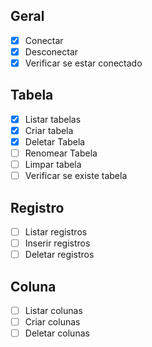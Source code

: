 
## Geral
- [x] Conectar
- [x] Desconectar
- [x] Verificar se estar conectado

## Tabela
- [x] Listar tabelas
- [x] Criar tabela
- [x] Deletar Tabela
- [ ] Renomear Tabela
- [ ] Limpar tabela
- [ ] Verificar se existe tabela

## Registro
- [ ] Listar registros
- [ ] Inserir registros
- [ ] Deletar registros

## Coluna
- [ ] Listar colunas
- [ ] Criar colunas
- [ ] Deletar colunas
